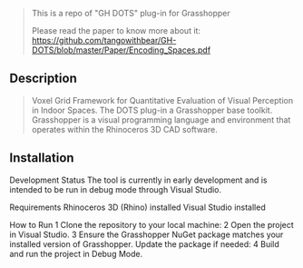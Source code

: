 > This is a repo of "GH DOTS" plug-in for Grasshopper
>
> Please read the paper to know more about it: https://github.com/tangowithbear/GH-DOTS/blob/master/Paper/Encoding_Spaces.pdf


##  Description
> Voxel Grid Framework for Quantitative Evaluation of Visual Perception in Indoor Spaces. The DOTS plug-in a Grasshopper base toolkit. 
> Grasshopper is a visual programming language and environment that operates within the Rhinoceros 3D CAD software.

##  Installation
Development Status
The tool is currently in early development and is intended to be run in debug mode through Visual Studio.

Requirements
Rhinoceros 3D (Rhino) installed
Visual Studio installed

How to Run
1 Clone the repository to your local machine:
2 Open the project in Visual Studio.
3 Ensure the Grasshopper NuGet package matches your installed version of Grasshopper. Update the package if needed:
4 Build and run the project in Debug Mode.

